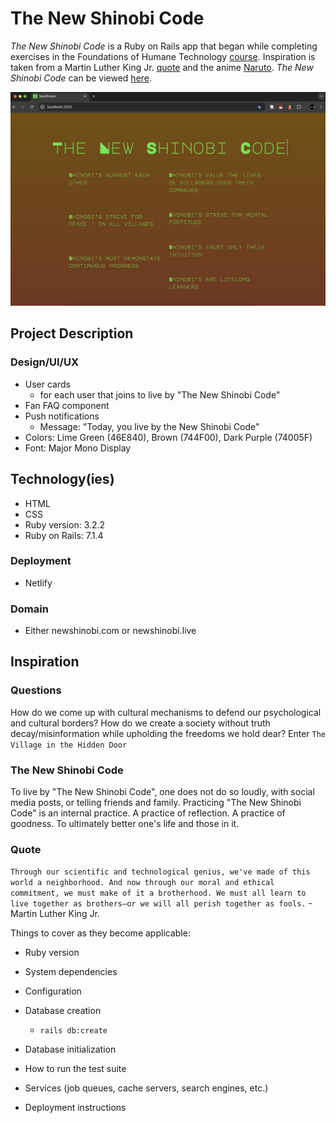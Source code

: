 # The New Shinobi Code
*The New Shinobi Code* is a Ruby on Rails app that began while completing exercises in the Foundations of Humane Technology [course](https://www.humanetech.com/course).
Inspiration is taken from a Martin Luther King Jr. [quote](https://www.blackengineer.com/imported_wordpress/mlk-science-technology-society/#:~:text=“Through%20our%20scientific%20and%20technological,all%20perish%20together%20as%20fools.) and the anime [Naruto](https://en.wikipedia.org/wiki/Naruto).
*The New Shinobi Code* can be viewed [here](https://newshinobi.onrender.com/).

![Image showing landing page of The New Shinobi Code website](app/assets/shinobilandingpage.png)
## Project Description
### Design/UI/UX
- User cards
  - for each user that joins to live by "The New Shinobi Code"
- Fan FAQ component
- Push notifications
  - Message: "Today, you live by the New Shinobi Code"
- Colors: Lime Green (46E840), Brown (744F00), Dark Purple (74005F)
- Font: Major Mono Display
## Technology(ies)
- HTML
- CSS
- Ruby version: 3.2.2
- Ruby on Rails: 7.1.4
### Deployment
- Netlify
### Domain
- Either newshinobi.com or newshinobi.live
## Inspiration
### Questions
How do we come up with cultural mechanisms to defend our psychological and cultural
borders?
How do we create a society without truth decay/misinformation while upholding the 
freedoms we hold dear?
Enter `The Village in the Hidden Door`
### The New Shinobi Code
To live by "The New Shinobi Code", one does not do so loudly, with social media posts, or telling friends and family. Practicing "The New Shinobi Code" is an internal practice. A practice of reflection. A practice of goodness. To ultimately better one's life and those in it.
### Quote
`Through our scientific and technological genius, we've made of this world a neighborhood. And now through our moral and ethical commitment, we must make of it a brotherhood. We must all learn to live together as brothers—or we will all perish together as fools.` - Martin Luther King Jr.

Things to cover as they become applicable:

* Ruby version

* System dependencies

* Configuration

* Database creation
  - `rails db:create`
* Database initialization

* How to run the test suite

* Services (job queues, cache servers, search engines, etc.)

* Deployment instructions
